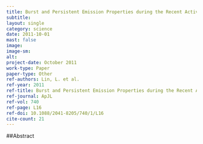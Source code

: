 ```yaml
---
title: Burst and Persistent Emission Properties during the Recent Active Episode of the Anomalous X-Ray Pulsar 1E 1841-045
subtitle: 
layout: single
category: science
date: 2011-10-01
mast: false
image: 
image-sm: 
alt: 
project-date: October 2011
work-type: Paper
paper-type: Other
ref-authors: Lin, L. et al.
ref-year: 2011
ref-title: Burst and Persistent Emission Properties during the Recent Active Episode of the Anomalous X-Ray Pulsar 1E 1841-045
ref-journal: ApJL
ref-vol: 740
ref-page: L16
ref-doi: 10.1088/2041-8205/740/1/L16
cite-count: 21
---
```



##Abstract
